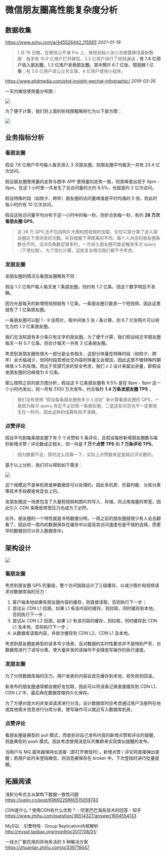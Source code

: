 # 微信朋友圈高性能复杂度分析



## 数据收集

https://www.sohu.com/a/445526442_115565 *2021-01-19*

> 1 月 19 日晚，在微信公开课 Pro 上，微信创始人张小龙披露微信最新数据：每天有 10.9 亿用户打开微信，3.3 亿用户进行了视频通话；**有 7.8 亿用户进入朋友圈，1.2 亿用户发表朋友圈，其中照片 6.7 亿张，短视频 1 亿条**；有 3.6 亿用户读公众号文章，4 亿用户使用小程序。

https://www.phdmedia.com/phd-insight-wechat-infographic/ *2019-03-26*

一天内微信使用量分布图：

![](https://github.com/yifeisg/thinking-in-architecture/blob/main/week02/wechat_usage_during_a_day.jpg)

为了便于计算，我们将上面的折线图粗略转化为以下直方图：

![](https://github.com/yifeisg/thinking-in-architecture/blob/main/week02/wechat_usage_histogram.jpg)

## 业务指标分析

### 看朋友圈

假设 7.8 亿用户平均每人每天进入 3 次朋友圈，则朋友圈平均每天一共有 23.4 亿次访问。

假设朋友圈使用量的走势与图中 APP 使用量的走势一致，则其峰值出现于 8pm - 9pm，在这 1 小时里一共发生了总访问量的大约 8.5%，也就是约 2 亿次访问。

假设特殊时段（如除夕、跨年）朋友圈的访问量峰值是平时均值的 5 倍，则此时每小时约有 10 亿次访问。

假设这些访问量平均分布于这一小时中的每一秒，则折合到每一秒，有约 **28 万次看朋友圈 QPS**。

> 这 28 万 QPS 还不包括照片大图和短视频的加载，仅仅只是计算了进入朋友圈后下滑浏览的次数。并且根据下滑距离的不同，每个人浏览的朋友圈条数也不同，当浏览条数足够多时，一次进入朋友圈可能会触发多次 query（下滑拉取）。为了简化计算，这些复杂情况我们都不予考虑。

### 发朋友圈

发朋友圈的情况与看朋友圈略有不同：

假设 1.2 亿用户每人每天发 1 条朋友圈，则约有 1.2 亿条，但这个数字明显不准确。

因为光是每天的新增短视频就有 1 亿条，一条朋友圈只能发一个短视频，因此这里就有了 1 亿条朋友圈。

一条朋友圈可以配 1 - 9 张照片，取中间值 5 张 / 条计算，则 6.7 亿张照片可以转化为约 1.3 亿条朋友圈。

我们无法知道有多少条只有文字的朋友圈，为了便于计算，我们假设纯文字朋友圈每天一共 0.7 亿条。则合计每天一共有 3 亿条朋友圈。

考虑到发朋友圈有很大一部分是业务相关，这部分体量在特殊时段（如除夕、跨年）会大幅减少，但同时段其他社交内容的体量又会增加，因此这里不做特殊时期峰值 x 5 的处理。但出于资源冗余的安全考虑，我们 x 2 设计来留出余量，即假设发朋友圈的日峰值为 6 亿条。

那么按照之前的直方图分析，假设这 6 亿条朋友圈有 8.5% 是在 8pm - 9pm 这一个小时内发出，则一共有 5100 万次发布，约合每秒 **1.4 万条发朋友圈 TPS** 。

> 我们没有使用 “假设每条朋友圈有多少人浏览” 来计算看朋友圈的 QPS，一是因为每次 query 肯定不止拉取一条朋友圈，二是这些浏览也不一定都发生在一秒内，因此这样的估算有些不准确。

### 点赞评论

假设平均到每条朋友圈下有 5 个点赞和 5 条评论，且假设每秒新增朋友圈数与每秒新增点赞 / 评论数成正相关，则一共是 **7 万个点赞 TPS** 和 **7 万条评论 TPS**。

> 因为数据不足，暂时这么估算一下，实际上点赞数肯定是超过评论数的。

基于以上分析，我们可以得到如下需求：

![](https://github.com/yifeisg/thinking-in-architecture/blob/main/week02/by_case_analysis.jpg)

这个规模远不是单机房或单数据库可以处理的，因此多机房、负载均衡、分库分表等技术手段都是肯定会上的。

发朋友圈这一场景包含了大量短视频和图片的写入、存储，将占用海量的带宽，因此引入 CDN 来降低带宽压力也成为了必然。

此外，朋友圈的一个特性就是冷热数据分明，一周之前的朋友圈就很少有人会去翻看了，因此将一周内的数据保存在缓存中以提高其访问速度也是不错的选择。而更早的数据则可以存入数据库中。

## 架构设计

![](https://github.com/yifeisg/thinking-in-architecture/blob/main/week02/wechat_moments_design.jpg)

### 看朋友圈

考虑到朋友圈 QPS 的量级，整个访问链路设计了三级缓存，以减少图片和视频请求对数据库端的压力：

1. 客户端本地如果有朋友圈内容的缓存，则直接读取，否则执行下一步；
2. 尝试从 CDN L1 回源。如果 L1 有该内容的缓存，则拉取，同时缓存到本地，否则执行下一步；
3. 尝试从 CDN L2 回源。如果 L2 有该内容的缓存，则拉取，同时缓存到 CDN L1 及本地，否则执行下一步；
4. 从数据库读取内容，并依次缓存到 CDN L2，CDN L1 及本地。

考虑到朋友圈是典型的读多写少场景，且对数据的实时性要求并不是特别严苛，对数据库进行了读写分离，使大量并发的读操作不会降低写操作的执行速度。

### 发朋友圈

为了分担数据库端的压力，用户发表的内容会首先缓存到本地，若失败则回滚。

新发布的朋友圈通常都会被好友拉取，因此可以将该条记录直接缓存到 CDN L1、CDN L2 中，最后再在数据库做持久化保存。

为了方便对庞大的并发读请求进行分流，设计数据库时应考虑通过用户注册所在地或其他相关信息进行分库分表，使写操作可以就近写入数据库机房。

### 点赞评论

看朋友圈是典型的 pull 模式，而收到对自己发布内容的新增点赞和评论的提醒，则是典型的 push 模式。因此考虑使用消息队列集群来实现类似提醒的发布。

当用户与 MQ 服务器保持长连接（即打开微信时），新增点赞 / 评论将直接弹出提醒；若用户此时未登陆微信，则消息被保存在 broker 中，下次登陆时进行批量提醒。

## 拓展阅读

浅析分布式主从架构下数据一致性问题 https://juejin.cn/post/6969229960515059743

CDN是什么？使用CDN有什么优势？ - 阿里巴巴淘系技术的回答 - 知乎 https://www.zhihu.com/question/36514327/answer/1604554133

MySQL · 引擎特性 · Group Replication内核解析 http://mysql.taobao.org/monthly/2017/08/01/

一线大厂都在用的异地多活的 5 种解决方案 https://zhuanlan.zhihu.com/p/339719447

